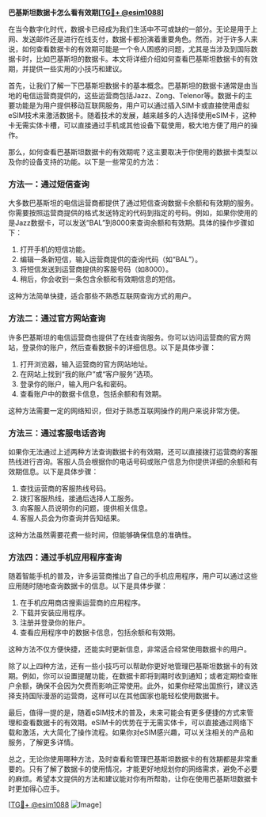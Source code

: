 **巴基斯坦数据卡怎么看有效期[[TG💪+ @esim1088](https://t.me/s/esim1088)]**

在当今数字化时代，数据卡已经成为我们生活中不可或缺的一部分。无论是用于上网、发送邮件还是进行在线支付，数据卡都扮演着重要角色。然而，对于许多人来说，如何查看数据卡的有效期可能是一个令人困惑的问题，尤其是当涉及到国际数据卡时，比如巴基斯坦的数据卡。本文将详细介绍如何查看巴基斯坦数据卡的有效期，并提供一些实用的小技巧和建议。

首先，让我们了解一下巴基斯坦数据卡的基本概念。巴基斯坦的数据卡通常是由当地的电信运营商提供的，这些运营商包括Jazz、Zong、Telenor等。数据卡的主要功能是为用户提供移动互联网服务，用户可以通过插入SIM卡或直接使用虚拟eSIM技术来激活数据卡。随着技术的发展，越来越多的人选择使用eSIM卡，这种卡无需实体卡槽，可以直接通过手机或其他设备下载使用，极大地方便了用户的操作。

那么，如何查看巴基斯坦数据卡的有效期呢？这主要取决于你使用的数据卡类型以及你的设备支持的功能。以下是一些常见的方法：

### 方法一：通过短信查询

大多数巴基斯坦的电信运营商都提供了通过短信查询数据卡余额和有效期的服务。你需要按照运营商提供的格式发送特定的代码到指定的号码。例如，如果你使用的是Jazz数据卡，可以发送“BAL”到8000来查询余额和有效期。具体的操作步骤如下：

1. 打开手机的短信功能。
2. 编辑一条新短信，输入运营商提供的查询代码（如“BAL”）。
3. 将短信发送到运营商提供的客服号码（如8000）。
4. 稍后，你会收到一条包含余额和有效期信息的短信。

这种方法简单快捷，适合那些不熟悉互联网查询方式的用户。

### 方法二：通过官方网站查询

许多巴基斯坦的电信运营商也提供了在线查询服务。你可以访问运营商的官方网站，登录你的账户，然后查看数据卡的详细信息。以下是具体步骤：

1. 打开浏览器，输入运营商的官方网站地址。
2. 在网站上找到“我的账户”或“客户服务”选项。
3. 登录你的账户，输入用户名和密码。
4. 查看账户中的数据卡信息，包括余额和有效期。

这种方法需要一定的网络知识，但对于熟悉互联网操作的用户来说非常方便。

### 方法三：通过客服电话咨询

如果你无法通过上述两种方法查询数据卡的有效期，还可以直接拨打运营商的客服热线进行咨询。客服人员会根据你的电话号码或账户信息为你提供详细的余额和有效期信息。以下是具体步骤：

1. 查找运营商的客服热线号码。
2. 拨打客服热线，接通后选择人工服务。
3. 向客服人员说明你的问题，提供相关信息。
4. 客服人员会为你查询并告知结果。

这种方法虽然需要花费一些时间，但能够确保信息的准确性。

### 方法四：通过手机应用程序查询

随着智能手机的普及，许多运营商推出了自己的手机应用程序，用户可以通过这些应用随时随地查询数据卡的信息。以下是具体步骤：

1. 在手机应用商店搜索运营商的应用程序。
2. 下载并安装应用程序。
3. 注册并登录你的账户。
4. 查看应用程序中的数据卡信息，包括余额和有效期。

这种方法不仅方便快捷，还能实时更新信息，非常适合经常使用数据卡的用户。

除了以上四种方法，还有一些小技巧可以帮助你更好地管理巴基斯坦数据卡的有效期。例如，你可以设置提醒功能，在数据卡即将到期时收到通知；或者定期检查账户余额，确保不会因为欠费而影响正常使用。此外，如果你经常出国旅行，建议选择支持国际漫游的运营商，这样可以在其他国家也能轻松使用数据卡。

最后，值得一提的是，随着eSIM技术的普及，未来可能会有更多便捷的方式来管理和查看数据卡的有效期。eSIM卡的优势在于无需实体卡，可以直接通过网络下载和激活，大大简化了操作流程。如果你对eSIM感兴趣，可以关注相关的产品和服务，了解更多详情。

总之，无论你使用哪种方法，及时查看和管理巴基斯坦数据卡的有效期都是非常重要的。只有了解了数据卡的使用情况，才能更好地规划你的网络需求，避免不必要的麻烦。希望本文提供的方法和建议能对你有所帮助，让你在使用巴基斯坦数据卡时更加得心应手。

[[TG💪+ @esim1088](https://t.me/s/esim1088) ![Image](https://i.postimg.cc/4NQfJmqS/Snipaste-2025-05-13-00-14-12.png)]